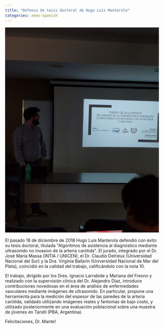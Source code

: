 ```yaml
---
title: "Defensa de tesis doctoral de Hugo Luis Manterola"
categories: news-spanish
---
```


<div class="image-post-container">
    <img src="/images/news/defensa_tesis_mante.jpg" title="" />
</div>

El pasado 18 de diciembre de 2018 Hugo Luis Manterola defendió con éxito su tesis doctoral, titulada "Algoritmos de asistencia al diagnóstico mediante ultrasonido no invasivo de la arteria carótida". El jurado, integrado por el Dr. José María Massa (INTIA / UNICEN), el Dr. Claudio Delrieux (Universidad Nacional del Sur) y la Dra. Virginia Ballarín (Universidad Nacional de Mar del Plata), coincidió en la calidad del trabajo, calificándolo con la nota 10.

El trabajo, dirigido por los Dres. Ignacio Larrabide y Mariana del Fresno y realizado con la supervisión clínica del Dr. Alejandro Díaz, introduce contribuciones novedosas en el área de análisis de enfermedades vasculares mediante imágenes de ultrasonido. En particular, propone una herramienta para la medición del espesor de las paredes de la arteria carótida, validado utilizando imágenes reales y fantomas de bajo costo, y utilizado posteriormente en una evaluación poblacional sobre una muestra de jóvenes en Tandil (PBA, Argentina).

Felicitaciones, Dr. Mante!